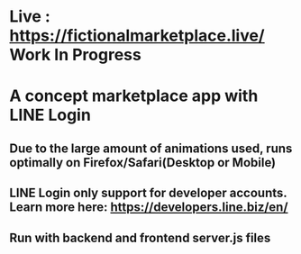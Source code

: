 # Live : https://fictionalmarketplace.live/  Work In Progress
# A concept marketplace app with LINE Login

## Due to the large amount of animations used, runs optimally on Firefox/Safari(Desktop or Mobile)
## LINE Login only support for developer accounts. Learn more here: https://developers.line.biz/en/

## Run with backend and frontend server.js files


